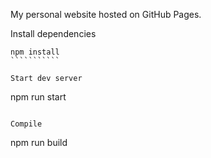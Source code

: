 My personal website hosted on GitHub Pages.

Install dependencies

````````````
npm install
```````````

Start dev server

````````````
npm run start
````````````

Compile

````````````
npm run build
````````````
